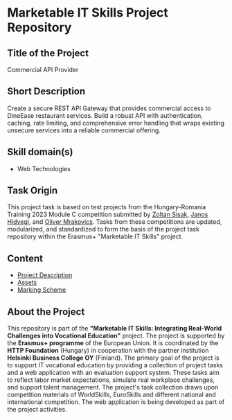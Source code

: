 # Marketable IT Skills Project Repository

## Title of the Project

Commercial API Provider

## Short Description

Create a secure REST API Gateway that provides commercial access to DineEase restaurant services. Build a robust API with authentication, caching, rate limiting, and comprehensive error handling that wraps existing unsecure services into a reliable commercial offering.

## Skill domain(s)

- Web Technologies

## Task Origin

This project task is based on test projects from the Hungary-Romania Training 2023 Module C competition submitted by [Zoltan Sisak](https://www.linkedin.com/in/zoltan-sisak/), [Janos Hidvegi](https://www.linkedin.com/in/j%C3%A1nos-hidv%C3%A9gi-3b19591b1/), and [Oliver Mrakovics](https://www.linkedin.com/in/0l1v3rr/). Tasks from these competitions are updated, modularized, and standardized to form the basis of the project task repository within the Erasmus+ "Marketable IT Skills" project.

## Content

- [Project Description](project-description.md)
- [Assets](assets/)
- [Marking Scheme](marking/marking-scheme.json)

## About the Project

This repository is part of the **"Marketable IT Skills: Integrating Real-World Challenges into Vocational Education"** project. The project is supported by the **Erasmus+ programme** of the European Union. It is coordinated by the **HTTP Foundation** (Hungary) in cooperation with the partner institution **Helsinki Business College OY** (Finland). The primary goal of the project is to support IT vocational education by providing a collection of project tasks and a web application with an evaluation support system. These tasks aim to reflect labor market expectations, simulate real workplace challenges, and support talent management. The project's task collection draws upon competition materials of WorldSkills, EuroSkills and different national and international competition. The web application is being developed as part of the project activities.
